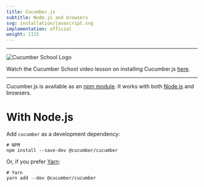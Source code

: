 ```yaml
---
title: Cucumber.js
subtitle: Node.js and browsers
svg: installation/javascript.svg
implementation: official
weight: 1115
---
```


----
![Cucumber School Logo](/img/cucumber-school-logo.png)

Watch the Cucumber School video lesson on installing Cucumber.js [here](https://school.cucumber.io/courses/take/bdd-with-cucumber-javascript/lessons/11261262-install-cucumber).

----

Cucumber.js is available as an [npm module](https://www.npmjs.com/package/@cucumber/cucumber). It works with both [Node.js](https://nodejs.org/en/) and browsers.

# With Node.js

Add `cucumber` as a development dependency:

```shell
# NPM
npm install --save-dev @cucumber/cucumber
```

Or, if you prefer [Yarn](https://yarnpkg.com/en/):

```shell
# Yarn
yarn add --dev @cucumber/cucumber
```
